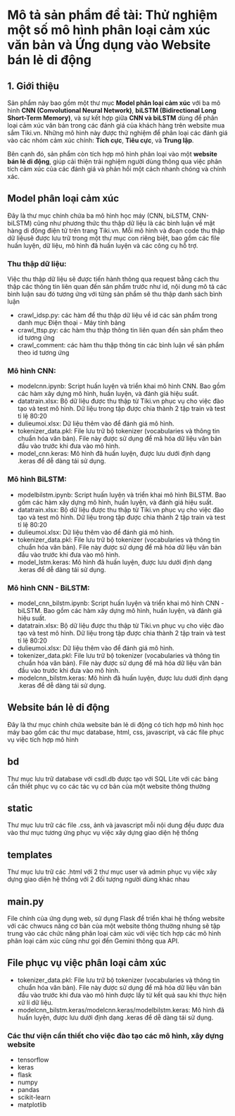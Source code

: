 # Mô tả sản phẩm đề tài: Thử nghiệm một số mô hình phân loại cảm xúc văn bản và Ứng dụng vào Website bán lẻ di động

## 1. Giới thiệu

Sản phẩm này bao gồm một thư mục **Model phân loại cảm xúc** với ba mô hình **CNN (Convolutional Neural Network)**, **biLSTM (Bidirectional Long Short-Term Memory)**, và sự kết hợp giữa **CNN và biLSTM** dùng để phân loại cảm xúc văn bản trong các đánh giá của khách hàng trên website mua sắm Tiki.vn. Những mô hình này được thử nghiệm để phân loại các đánh giá vào các nhóm cảm xúc chính: **Tích cực**, **Tiêu cực**, và **Trung lập**. 

Bên cạnh đó, sản phẩm còn tích hợp mô hình phân loại vào một **website bán lẻ di động**, giúp cải thiện trải nghiệm người dùng thông qua việc phân tích cảm xúc của các đánh giá và phản hồi một cách nhanh chóng và chính xác.

## Model phân loại cảm xúc

Đây là thư mục chính chứa ba mô hình học máy (CNN, biLSTM, CNN-biLSTM) cũng như phương thức thu thập dữ liệu là các bình luận về mặt hàng di động điện tử trên trang Tiki.vn. Mỗi mô hình và đoạn code thu thập dữ liệusẽ được lưu trữ trong một thư mục con riêng biệt, bao gồm các file huấn luyện, dữ liệu, mô hình đã huấn luyện và các công cụ hỗ trợ.

### Thu thập dữ liệu:
Việc thu thập dữ liệu sẽ được tiến hành thông qua request bằng cách thu thập các thông tin liên quan đến sản phẩm trước như id, nội dung mô tả các bình luận sau đó tương ứng với từng sản phẩm sẽ thu thập danh sách bình luận
- crawl_idsp.py: các hàm để thu thập dữ liệu về id các sản phẩm trong danh mục Điện thoại - Máy tính bảng
-  crawl_ttsp.py: các hàm thu thập thông tin liên quan đến sản phẩm theo id tương ứng
-  crawl_comment: các hàm thu thập thông tin các bình luận về sản phẩm theo id tương ứng

### Mô hình CNN:
- modelcnn.ipynb: Script huấn luyện và triển khai mô hình CNN. Bao gồm các hàm xây dựng mô hình, huấn luyện, và đánh giá hiệu suất.
- datatrain.xlsx: Bộ dữ liệu được thu thập từ Tiki.vn phục vụ cho việc đào tạo và test mô hình. Dữ liệu trong tập được chia thành 2 tập train và test tỉ lệ 80:20
- dulieumoi.xlsx: Dữ liệu thêm vào để đánh giá mô hình.
- tokenizer_data.pkl: File lưu trữ bộ tokenizer (vocabularies và thông tin chuẩn hóa văn bản). File này được sử dụng để mã hóa dữ liệu văn bản đầu vào trước khi đưa vào mô hình.
- model_cnn.keras: Mô hình đã huấn luyện, được lưu dưới định dạng .keras để dễ dàng tái sử dụng.

### Mô hình BiLSTM:
- modelbilstm.ipynb: Script huấn luyện và triển khai mô hình BiLSTM. Bao gồm các hàm xây dựng mô hình, huấn luyện, và đánh giá hiệu suất.
- datatrain.xlsx: Bộ dữ liệu được thu thập từ Tiki.vn phục vụ cho việc đào tạo và test mô hình. Dữ liệu trong tập được chia thành 2 tập train và test tỉ lệ 80:20
- dulieumoi.xlsx: Dữ liệu thêm vào để đánh giá mô hình.
- tokenizer_data.pkl: File lưu trữ bộ tokenizer (vocabularies và thông tin chuẩn hóa văn bản). File này được sử dụng để mã hóa dữ liệu văn bản đầu vào trước khi đưa vào mô hình.
- model_lstm.keras: Mô hình đã huấn luyện, được lưu dưới định dạng .keras để dễ dàng tái sử dụng.

### Mô hình CNN - BiLSTM:
- model_cnn_bilstm.ipynb: Script huấn luyện và triển khai mô hình CNN - biLSTM. Bao gồm các hàm xây dựng mô hình, huấn luyện, và đánh giá hiệu suất.
- datatrain.xlsx: Bộ dữ liệu được thu thập từ Tiki.vn phục vụ cho việc đào tạo và test mô hình. Dữ liệu trong tập được chia thành 2 tập train và test tỉ lệ 80:20
- dulieumoi.xlsx: Dữ liệu thêm vào để đánh giá mô hình.
- tokenizer_data.pkl: File lưu trữ bộ tokenizer (vocabularies và thông tin chuẩn hóa văn bản). File này được sử dụng để mã hóa dữ liệu văn bản đầu vào trước khi đưa vào mô hình.
- modelcnn_bilstm.keras: Mô hình đã huấn luyện, được lưu dưới định dạng .keras để dễ dàng tái sử dụng.

## Website bán lẻ di động

Đây là thư mục chính chứa  website bán lẻ di động có tích hợp mô hình học máy bao gồm các thư mục database, html, css, javascript, và các file phục vụ việc tích hợp mô hình

## bd
Thư mục lưu trữ database với csdl.db được tạo với SQL Lite với các bảng cần thiết phục vụ co các tác vụ cơ bản của một website thông thường 

## static
Thư mục lưu trữ các file .css, ảnh và javascript mỗi nội dung đều được đưa vào thư mục tương ứng phục vụ việc xây dựng giao diện hệ thống

## templates
Thư mục lưu trữ các .html với 2 thư mục user và admin phục vụ việc xây dựng giao diện hệ thống với 2 đối tượng người dùng khác nhau

## main.py
File chính của ứng dụng web, sử dụng Flask để triển khai hệ thống website với các chwucs năng cơ bản của một website thông thường nhưng sẽ tập trung vào các chức năng phân loại cảm xúc với việc tích hợp các mô hình phân loại cảm xúc cũng như gọi đến Gemini thông qua API.

## File phục vụ việc phân loại cảm xúc
- tokenizer_data.pkl: File lưu trữ bộ tokenizer (vocabularies và thông tin chuẩn hóa văn bản). File này được sử dụng để mã hóa dữ liệu văn bản đầu vào trước khi đưa vào mô hình được lấy từ kết quả sau khi thực hiện xử lí dữ liệu.
- modelcnn_bilstm.keras/modelcnn.keras/modelbilstm.keras: Mô hình đã huấn luyện, được lưu dưới định dạng .keras để dễ dàng tái sử dụng.

### Các thư viện cần thiết cho việc đào tạo các mô hình, xây dựng website
- tensorflow
- keras
- flask
- numpy
- pandas
- scikit-learn
- matplotlib

